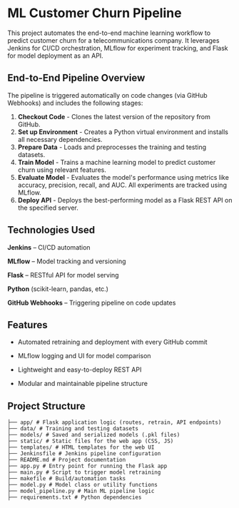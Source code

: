 # ML Customer Churn Pipeline  

This project automates the end-to-end machine learning workflow to predict customer churn for a telecommunications company. It leverages Jenkins for CI/CD orchestration, MLflow for experiment tracking, and Flask for model deployment as an API.

## End-to-End Pipeline Overview
The pipeline is triggered automatically on code changes (via GitHub Webhooks) and includes the following stages:
1. **Checkout Code** - Clones the latest version of the repository from GitHub.
2. **Set up Environment** - Creates a Python virtual environment and installs all necessary dependencies.
3. **Prepare Data** - Loads and preprocesses the training and testing datasets.
4. **Train Model** - Trains a machine learning model to predict customer churn using relevant features.
5. **Evaluate Model** - Evaluates the model's performance using metrics like accuracy, precision, recall, and AUC. All experiments are tracked using MLflow.
6. **Deploy API** - Deploys the best-performing model as a Flask REST API on the specified server.

## Technologies Used
**Jenkins** – CI/CD automation

**MLflow** – Model tracking and versioning

**Flask** – RESTful API for model serving

**Python** (scikit-learn, pandas, etc.)

**GitHub Webhooks** – Triggering pipeline on code updates

## Features
- Automated retraining and deployment with every GitHub commit

- MLflow logging and UI for model comparison

- Lightweight and easy-to-deploy REST API

- Modular and maintainable pipeline structure

## Project Structure 
```
├── app/ # Flask application logic (routes, retrain, API endpoints) 
├── data/ # Training and testing datasets 
├── models/ # Saved and serialized models (.pkl files) 
├── static/ # Static files for the web app (CSS, JS) 
├── templates/ # HTML templates for the web UI 
├── Jenkinsfile # Jenkins pipeline configuration 
├── README.md # Project documentation 
├── app.py # Entry point for running the Flask app 
├── main.py # Script to trigger model retraining 
├── makefile # Build/automation tasks 
├── model.py # Model class or utility functions 
├── model_pipeline.py # Main ML pipeline logic 
├── requirements.txt # Python dependencies
``` 
